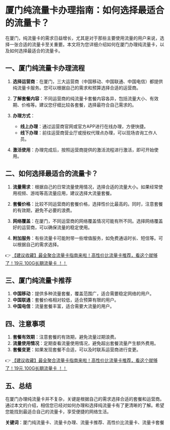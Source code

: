 # 厦门纯流量卡办理指南：如何选择最适合的流量卡？

在厦门，纯流量卡的需求日益增长，尤其是对于那些主要使用流量的用户来说，选择一张合适的流量卡至关重要。本文将为您详细介绍如何在厦门办理纯流量卡，以及如何选择最适合的流量卡。

## 一、厦门纯流量卡办理流程

1. **选择运营商**：在厦门，三大运营商（中国移动、中国联通、中国电信）都提供纯流量卡服务。您可以根据自己的需求和预算选择合适的运营商。

2. **了解套餐内容**：不同运营商的纯流量卡套餐内容各异，包括流量大小、有效期、价格等。建议您仔细比较各套餐，选择最符合自己需求的。

3. **办理方式**：
   - **线上办理**：通过运营商官网或官方APP进行在线办理，方便快捷。
   - **线下办理**：前往运营商营业厅或授权代理点办理，可以现场咨询工作人员。

4. **激活使用**：办理完成后，按照运营商提供的激活流程进行激活，即可开始使用。

## 二、如何选择最适合的流量卡？

1. **流量需求**：根据自己的日常流量使用情况，选择合适的流量大小。如果经常使用视频、游戏等高流量应用，建议选择大流量套餐。

2. **套餐价格**：比较不同运营商的套餐价格，选择性价比最高的。同时，注意套餐的有效期，避免不必要的浪费。

3. **网络覆盖**：在厦门，不同运营商的网络覆盖情况可能有所不同。选择网络覆盖好的运营商，可以确保流量的稳定使用。

4. **附加服务**：有些流量卡可能附带一些增值服务，如免费通话时长、短信等。可以根据自己的需求选择。

👉 [【建议收藏】最全聚合流量卡指南来啦！高性价比流量卡推荐，看这个就够了！19元 100G长期流量卡 ！！](https://bit.ly/Liuliangka)

## 三、厦门纯流量卡推荐

1. **中国移动**：提供多种流量套餐，覆盖范围广，适合需要稳定网络的用户。
2. **中国联通**：套餐价格相对较低，适合预算有限的用户。
3. **中国电信**：流量套餐丰富，适合需要大流量的用户。

## 四、注意事项

1. **套餐有效期**：注意套餐的有效期，避免流量过期浪费。
2. **流量使用情况**：定期查看流量使用情况，避免超出套餐流量产生额外费用。
3. **套餐变更**：如果发现套餐不合适，可以及时联系运营商进行变更。

👉 [【建议收藏】最全聚合流量卡指南来啦！高性价比流量卡推荐，看这个就够了！19元 100G长期流量卡 ！！](https://bit.ly/Liuliangka)

## 五、总结

在厦门办理纯流量卡并不复杂，关键是根据自己的需求选择合适的套餐和运营商。通过本文的介绍，相信您已经对如何办理和选择纯流量卡有了更清晰的了解。希望您能找到最适合自己的流量卡，享受便捷的网络生活。

**关键词**：厦门纯流量卡、流量卡办理、流量卡推荐、高性价比流量卡、流量卡套餐